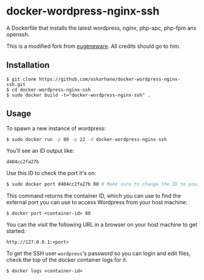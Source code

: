 # docker-wordpress-nginx-ssh

A Dockerfile that installs the latest wordpress, nginx, php-apc, php-fpm ans openssh.

This is a modified fork from [eugeneware](https://github.com/eugeneware/docker-wordpress-nginx). All credits should go to him.

## Installation

```
$ git clone https://github.com/oskarhane/docker-wordpress-nginx-ssh.git
$ cd docker-wordpress-nginx-ssh
$ sudo docker build -t="docker-wordpress-nginx-ssh" .
```

## Usage

To spawn a new instance of wordpress:

```bash
$ sudo docker run -p 80 -p 22 -d docker-wordpress-nginx-ssh
```

You'll see an ID output like:
```
d404cc2fa27b
```

Use this ID to check the port it's on:
```bash
$ sudo docker port d404cc2fa27b 80 # Make sure to change the ID to yours!
```

This command returns the container ID, which you can use to find the external port you can use to access Wordpress from your host machine:

```
$ docker port <container-id> 80
```

You can the visit the following URL in a browser on your host machine to get started:

```
http://127.0.0.1:<port>
```

To get the SSH user `wordpress`'s password so you can login and edit files, check the top of the docker container logs for it.

```
$ docker logs <container-id>
```
